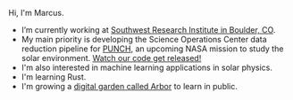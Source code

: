Hi, I'm Marcus. 

- I’m currently working at [Southwest Research Institute in Boulder, CO](https://www.boulder.swri.edu/). 
- My main priority is developing the Science Operations Center data reduction pipeline for [PUNCH](https://punch.space.swri.edu/), an upcoming NASA mission to study the solar environment. [Watch our code get released!](https://github.com/punch-mission)
- I'm also interested in machine learning applications in solar physics. 
- I'm learning Rust. 
- I'm growing a [digital garden called Arbor](https://arbor.jmbhughes.com) to learn in public. 
